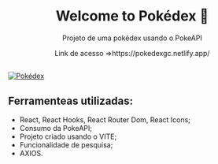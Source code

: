 <h1 align="center">Welcome to Pokédex 👋</h1>

<p align="center">Projeto de uma pokédex usando o PokeAPI</p>
<p align="center">Link de acesso =>https://pokedexgc.netlify.app/</p>

##

<a href="https://pokedexgc.netlify.app/" target="_blank">
<img alt="Pokédex" src="./src/img/pokédex.png" align="center" />
</a>

## Ferramenteas utilizadas:
  - React, React Hooks, React Router Dom, React Icons;
  - Consumo da PokeAPI;
  - Projeto criado usando o VITE;
  - Funcionalidade de pesquisa;
  - AXIOS.
